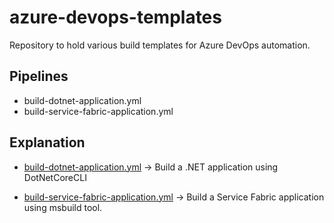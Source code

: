 # azure-devops-templates
Repository to hold various build templates for Azure DevOps automation.


## Pipelines
- build-dotnet-application.yml
- build-service-fabric-application.yml


## Explanation
- [build-dotnet-application.yml](https://github.com/geralexgr/azure-devops-templates/blob/main/build-dotnet-application.yml) -> Build a .NET application using DotNetCoreCLI

- [build-service-fabric-application.yml](https://github.com/geralexgr/azure-devops-templates/blob/main/build-service-fabric-application.yml) -> Build a Service Fabric application using msbuild tool.
